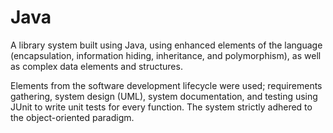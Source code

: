 # Java

A library system built using Java, using enhanced elements of the language (encapsulation,
information hiding, inheritance, and polymorphism), as well as complex data elements and
structures.

Elements from the software development lifecycle were used; requirements gathering, system
design (UML), system documentation, and testing using JUnit to write unit tests for every
function. The system strictly adhered to the object-oriented paradigm.
